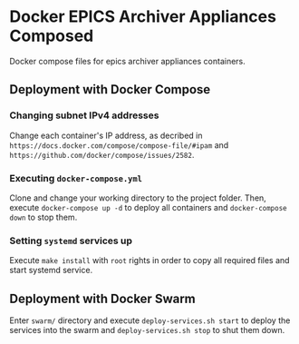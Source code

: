 # Docker EPICS Archiver Appliances Composed

Docker compose files for epics archiver appliances containers.

## Deployment with Docker Compose

### Changing subnet IPv4 addresses

Change each container's IP address, as decribed in `https://docs.docker.com/compose/compose-file/#ipam` and `https://github.com/docker/compose/issues/2582`.

### Executing `docker-compose.yml`

Clone and change your working directory to the project folder. Then, execute `docker-compose up -d` to deploy all containers and `docker-compose down` to stop them. 

### Setting `systemd` services up

Execute `make install` with `root` rights in order to copy all required files and start systemd service.

## Deployment with Docker Swarm

Enter `swarm/` directory and execute `deploy-services.sh start` to deploy the services into the swarm and `deploy-services.sh stop` to shut them down.
